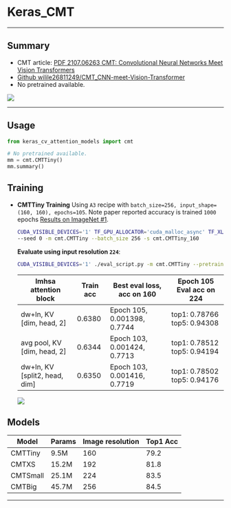 # Keras_CMT
***

## Summary
  - CMT article: [PDF 2107.06263 CMT: Convolutional Neural Networks Meet Vision Transformers](https://arxiv.org/pdf/2107.06263.pdf)
  - [Github wilile26811249/CMT_CNN-meet-Vision-Transformer](https://github.com/wilile26811249/CMT_CNN-meet-Vision-Transformer)
  - No pretrained available.

  ![](https://user-images.githubusercontent.com/5744524/151656779-6e6f2203-a7f7-42cf-8833-f4d472c171ae.png)
***

## Usage
  ```py
  from keras_cv_attention_models import cmt

  # No pretrained available.
  mm = cmt.CMTTiny()
  mm.summary()
  ```
## Training
  - **CMTTiny Training** Using `A3` recipe with `batch_size=256, input_shape=(160, 160), epochs=105`. Note paper reported accuracy is trained `1000` epochs [Results on ImageNet #1](https://github.com/FlyEgle/CMT-pytorch/issues/1).
    ```sh
    CUDA_VISIBLE_DEVICES='1' TF_GPU_ALLOCATOR='cuda_malloc_async' TF_XLA_FLAGS='--tf_xla_auto_jit=2' ./train_script.py \
    --seed 0 -m cmt.CMTTiny --batch_size 256 -s cmt.CMTTiny_160
    ```
    **Evaluate using input resolution `224`**:
    ```sh
    CUDA_VISIBLE_DEVICES='1' ./eval_script.py -m cmt.CMTTiny --pretrained checkpoints/cmt.CMTTiny_160_latest.h5 -i 224
    ```
    | lmhsa attention block         | Train acc | Best eval loss, acc on 160  | Epoch 105 Eval acc on 224   |
    | ----------------------------- | --------- | --------------------------- | --------------------------- |
    | dw+ln, KV [dim, head, 2]      | 0.6380    | Epoch 105, 0.001398, 0.7744 | top1: 0.78766 top5: 0.94308 |
    | avg pool, KV [dim, head, 2]   | 0.6344    | Epoch 103, 0.001424, 0.7713 | top1: 0.78512 top5: 0.94194 |
    | dw+ln, KV [split2, head, dim] | 0.6350    | Epoch 103, 0.001416, 0.7719 | top1: 0.78502 top5: 0.94176 |

    ![](https://user-images.githubusercontent.com/5744524/156691026-233fa5b5-b1b3-489c-a6ad-f2fa1b987cbe.png)
## Models
  | Model    | Params | Image resolution | Top1 Acc |
  | -------- | ------ | ---------------- | -------- |
  | CMTTiny  | 9.5M   | 160              | 79.2     |
  | CMTXS    | 15.2M  | 192              | 81.8     |
  | CMTSmall | 25.1M  | 224              | 83.5     |
  | CMTBig   | 45.7M  | 256              | 84.5     |
***
